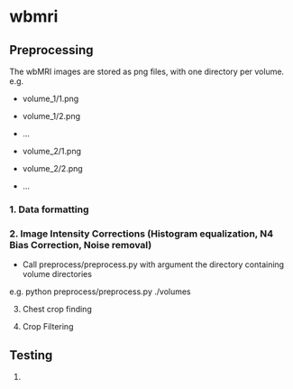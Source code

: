 # wbmri

## Preprocessing
The wbMRI images are stored as png files, with one directory per volume.
e.g. 
  - volume_1/1.png
  - volume_1/2.png
  - ...

  - volume_2/1.png
  - volume_2/2.png
  - ...





### 1. Data formatting 
 
 
### 2. Image Intensity Corrections (Histogram equalization, N4 Bias Correction, Noise removal)

- Call preprocess/preprocess.py with argument the directory containing volume directories

e.g. python preprocess/preprocess.py ./volumes



3. Chest crop finding

4. Crop Filtering



## Testing
1. 
